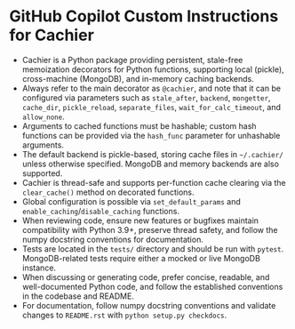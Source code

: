 # GitHub Copilot Custom Instructions for Cachier

- Cachier is a Python package providing persistent, stale-free memoization decorators for Python functions, supporting local (pickle), cross-machine (MongoDB), and in-memory caching backends.
- Always refer to the main decorator as `@cachier`, and note that it can be configured via parameters such as `stale_after`, `backend`, `mongetter`, `cache_dir`, `pickle_reload`, `separate_files`, `wait_for_calc_timeout`, and `allow_none`.
- Arguments to cached functions must be hashable; custom hash functions can be provided via the `hash_func` parameter for unhashable arguments.
- The default backend is pickle-based, storing cache files in `~/.cachier/` unless otherwise specified. MongoDB and memory backends are also supported.
- Cachier is thread-safe and supports per-function cache clearing via the `clear_cache()` method on decorated functions.
- Global configuration is possible via `set_default_params` and `enable_caching`/`disable_caching` functions.
- When reviewing code, ensure new features or bugfixes maintain compatibility with Python 3.9+, preserve thread safety, and follow the numpy docstring conventions for documentation.
- Tests are located in the `tests/` directory and should be run with `pytest`. MongoDB-related tests require either a mocked or live MongoDB instance.
- When discussing or generating code, prefer concise, readable, and well-documented Python code, and follow the established conventions in the codebase and README.
- For documentation, follow numpy docstring conventions and validate changes to `README.rst` with `python setup.py checkdocs`. 
